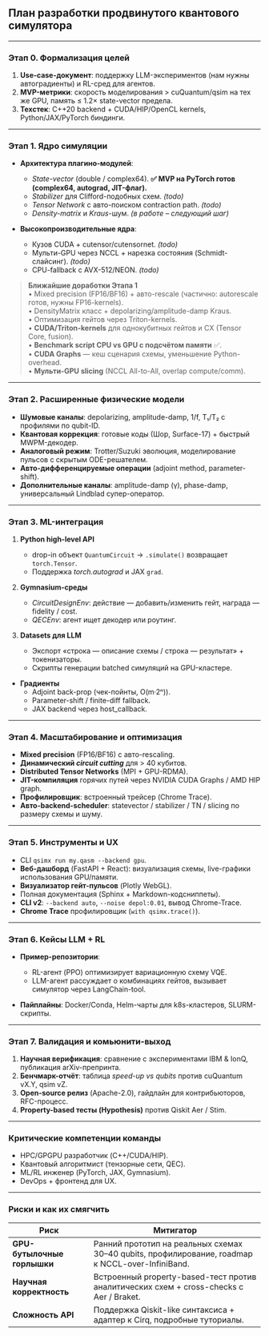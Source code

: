 ## План разработки продвинутого квантового симулятора

---

### Этап 0. Формализация целей

1. **Use-case-документ**: поддержку LLM-экспериментов (нам нужны автоградиенты) и RL-сред для агентов.
2. **MVP-метрики**: скорость моделирования > cuQuantum/qsim на тех же GPU, память ≤ 1.2× state-vector предела.
3. **Техстек**: C++20 backend + CUDA/HIP/OpenCL kernels, Python/JAX/PyTorch биндинги.

---

### Этап 1. Ядро симуляции

* **Архитектура плагино-модулей**:

  * *State-vector* (double / complex64). **✅ MVP на PyTorch готов (complex64, autograd, JIT-флаг).**
  * *Stabilizer* для Clifford-подобных схем. *(todo)*
  * *Tensor Network* с авто-поиском contraction path. *(todo)*
  * *Density-matrix* и *Kraus*-шум. *(в работе – следующий шаг)*
* **Высокопроизводительные ядра**:

  * Кузов CUDA + cutensor/cutensornet. *(todo)*
  * Мульти-GPU через NCCL + нарезка состояния (Schmidt-слайсинг). *(todo)*
  * CPU-fallback с AVX-512/NEON. *(todo)*

> **Ближайшие доработки Этапа 1**  
> • Mixed precision (FP16/BF16) + авто-rescale (частично: autorescale готов, нужны FP16-kernels).  
> • DensityMatrix класс + depolarizing/amplitude-damp Kraus.  
> • Оптимизация гейтов через Triton-kernels.  
> • **CUDA/Triton-kernels** для однокубитных гейтов и CX (Tensor Core, fusion).  
> • **Benchmark script CPU vs GPU с подсчётом памяти** ✅.  
> • **CUDA Graphs** — кеш сценария схемы, уменьшение Python-overhead.  
> • **Мульти-GPU slicing** (NCCL All-to-All, overlap compute/comm).

---

### Этап 2. Расширенные физические модели

* **Шумовые каналы**: depolarizing, amplitude-damp, 1/f, T₁/T₂ с профилями по qubit-ID.
* **Квантовая коррекция**: готовые коды (Шор, Surface-17) + быстрый MWPM-декодер.
* **Аналоговый режим**: Trotter/Suzuki эволюция, моделирование пульсов с скрытым ODE-решателем.
* **Авто-дифференцируемые операции** (adjoint method, parameter-shift).
* **Дополнительные каналы**: amplitude-damp (γ), phase-damp, универсальный Lindblad супер-оператор.

---

### Этап 3. ML-интеграция

1. **Python high-level API**

   * drop-in объект `QuantumCircuit` → `.simulate()` возвращает `torch.Tensor`.
   * Поддержка *torch.autograd* и JAX `grad`.
2. **Gymnasium-среды**

   * *CircuitDesignEnv*: действие — добавить/изменить гейт, награда — fidelity / cost.
   * *QECEnv*: агент ищет декодер или роутинг.
3. **Datasets для LLM**

   * Экспорт «строка — описание схемы / строка — результат» + токенизаторы.
   * Скрипты генерации batched симуляций на GPU-кластере.

* **Градиенты**
  * Adjoint back-prop (чек-пойнты, O(m·2ⁿ)).
  * Parameter-shift / finite-diff fallback.
  * JAX backend через host_callback.

---

### Этап 4. Масштабирование и оптимизация

* **Mixed precision** (FP16/BF16) с авто-rescaling.
* **Динамический *circuit cutting*** для > 40 кубитов.
* **Distributed Tensor Networks** (MPI + GPU-RDMA).
* **JIT-компиляция** горячих путей через NVIDIA CUDA Graphs / AMD HIP graph.
* **Профилировщик**: встроенный трейсер (Chrome Trace).
* **Авто-backend-scheduler**: statevector / stabilizer / TN / slicing по размеру схемы и шуму.

---

### Этап 5. Инструменты и UX

* CLI `qsimx run my.qasm --backend gpu`.
* **Веб-дашборд** (FastAPI + React): визуализация схемы, live-графики использования GPU/памяти.
* **Визуализатор гейт-пульсов** (Plotly WebGL).
* Полная документация (Sphinx + Markdown-кодсниппеты).
* **CLI v2**: `--backend auto`, `--noise depol:0.01`, вывод Chrome-Trace.
* **Chrome Trace** профилировщик (`with qsimx.trace()`).

---

### Этап 6. Кейсы LLM + RL

* **Пример-репозитории**:

  * RL-агент (PPO) оптимизирует вариационную схему VQE.
  * LLM-агент рассуждает о комбинациях гейтов, вызывает симулятор через LangChain-tool.
* **Пайплайны**: Docker/Conda, Helm-чарты для k8s-кластеров, SLURM-скрипты.

---

### Этап 7. Валидация и комьюнити-выход

1. **Научная верификация**: сравнение с экспериментами IBM & IonQ, публикация arXiv-препринта.
2. **Бенчмарк-отчёт**: таблица *speed-up vs qubits* против cuQuantum vX.Y, qsim vZ.
3. **Open-source релиз** (Apache-2.0), гайдлайн для контрибьюторов, RFC-процесс.
4. **Property-based тесты (Hypothesis)** против Qiskit Aer / Stim.

---

### Критические компетенции команды

* HPC/GPGPU разработчик (C++/CUDA/HIP).
* Квантовый алгоритмист (тензорные сети, QEC).
* ML/RL инженер (PyTorch, JAX, Gymnasium).
* DevOps + фронтенд для UX.

---

### Риски и как их смягчить

| Риск                        | Митигатор                                                                                        |
| --------------------------- | ------------------------------------------------------------------------------------------------ |
| **GPU-бутылочные горлышки** | Ранний прототип на реальных схемах 30–40 qubits, профилирование, roadmap к NCCL-over-InfiniBand. |
| **Научная корректность**    | Встроенный property-based-тест против аналитических схем + cross-checks с Aer / Braket.          |
| **Сложность API**           | Поддержка Qiskit-like синтаксиса + адаптер к Cirq, подробные туториалы.                          |
